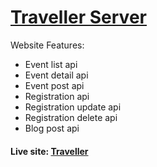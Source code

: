 # [Traveller Server](https://traveller-server-api.herokuapp.com/)

Website Features:

-   Event list api
-   Event detail api
-   Event post api
-   Registration api
-   Registration update api
-   Registration delete api
-   Blog post api

#### Live site: [Traveller](https://traveller-server-api.herokuapp.com/)
